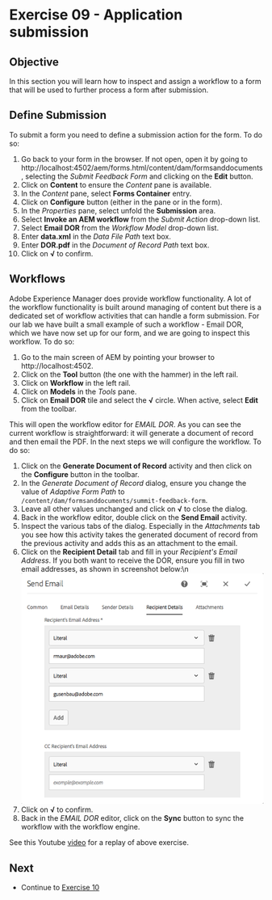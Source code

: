 # Exercise 09 - Application submission

## Objective
In this section you will learn how to inspect and assign a workflow to a form that will be used to further process a form after submission.

## Define Submission
To submit a form you need to define a submission action for the form. To do so:
1. Go back to your form in the browser. If not open, open it by going to http://localhost:4502/aem/forms.html/content/dam/formsanddocuments, selecting the *Submit Feedback Form* and clicking on the **Edit** button.
2. Click on **Content** to ensure the *Content* pane is available.
3. In the *Content* pane, select **Forms Container** entry.
4. Click on **Configure** button (either in the pane or in the form).
5. In the *Properties* pane, select unfold the **Submission** area.
6. Select **Invoke an AEM workflow** from the *Submit Action* drop-down list.
7. Select **Email DOR** from the *Workflow Model* drop-down list.
8. Enter **data.xml** in the *Data File Path* text box.
9. Enter **DOR.pdf** in the *Document of Record Path* text box.
10. Click on **√** to confirm.

## Workflows
Adobe Experience Manager does provide workflow functionality. A lot of the workflow functionality is built around managing of content but there is a dedicated set of workflow activities that can handle a form submission. For our lab we have built a small example of such a workflow - Email DOR, which we have now set up for our form, and we are going to inspect this workflow. To do so:
1. Go to the main screen of AEM by pointing your browser to http://localhost:4502.
2. Click on the **Tool** button (the one with the hammer) in the left rail.
3. Click on **Workflow** in the left rail.
4. Click on **Models** in the *Tools* pane.
5. Click on **Email DOR** tile and select the **√** circle. When active, select **Edit** from the toolbar. 

This will open the workflow editor for *EMAIL DOR*. As you can see the current workflow is straightforward: it will generate a document of record and then email the PDF. In the next steps we will configure the workflow. To do so:
1. Click on the **Generate Document of Record** activity and then click on the **Configure** button in the toolbar.
2. In the *Generate Document of Record* dialog, ensure you change the value of *Adaptive Form Path* to `/content/dam/formsanddocuments/summit-feedback-form`.
3. Leave all other values unchanged and click on **√** to close the dialog.
4. Back in the workflow editor, double click on the **Send Email** activity.
5. Inspect the various tabs of the dialog. Especially in the *Attachments* tab you see how this activity takes the generated document of record from the previous activity and adds this as an attachment to the email.
5. Click on the **Recipient Detail** tab and fill in your *Recipient's Email Address*. If you both want to receive the DOR, ensure you fill in two email addresses, as shown in screenshot below:\n
![Recipients](../images/recipients.png)
6. Click on **√** to confirm.
7. Back in the *EMAIL DOR* editor, click on the **Sync** button to sync the workflow with the workflow engine.

See this Youtube [video](https://youtu.be/jzda5niSWM0) for a replay of above exercise.

## Next
* Continue to [Exercise 10](../exercise10/)
